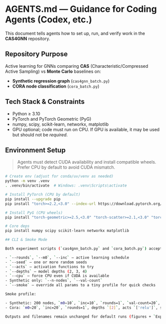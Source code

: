 # AGENTS.md — Guidance for Coding Agents (Codex, etc.)

This document tells agents how to set up, run, and verify work in the **CAS4GNN** repository.

## Repository Purpose
Active learning for GNNs comparing **CAS** (Characteristic/Compressed Active Sampling) vs **Monte Carlo** baselines on:
- **Synthetic regression graph** (`cas4gnn_batch.py`)
- **CORA node classification** (`cora_batch.py`)

## Tech Stack & Constraints
- Python ≥ 3.10
- PyTorch and PyTorch Geometric (PyG)
- numpy, scipy, scikit-learn, networkx, matplotlib
- GPU optional; code must run on CPU. If GPU is available, it may be used but should not be *required*.

## Environment Setup

> Agents must detect CUDA availability and install compatible wheels. Prefer CPU by default to avoid CUDA mismatch.

```bash
# Create env (adjust for conda/uv/venv as needed)
python -m venv .venv
. .venv/bin/activate  # Windows: .venv\Scripts\activate

# Install PyTorch (CPU by default)
pip install --upgrade pip
pip install "torch>=2.2,<3.0" --index-url https://download.pytorch.org/whl/cpu

# Install PyG (CPU wheels)
pip install "torch-geometric>=2.5,<3.0" "torch-scatter>=2.1,<3.0" "torch-sparse>=0.6,<1.0" "torch-cluster>=1.6,<2.0" "torch-spline-conv>=1.2,<2.0" -f https://data.pyg.org/whl/torch-2.2.0+cpu.html

# Core deps
pip install numpy scipy scikit-learn networkx matplotlib

## CLI & Smoke Mode

Both experiment scripts (`cas4gnn_batch.py` and `cora_batch.py`) accept CLI flags:

- `--rounds`, `--m0`, `--inc` – active learning schedule
- `--seed` – one or more random seeds
- `--acts` – activation functions to try
- `--depths` – model depths (2, 3, 4)
- `--cpu` – force CPU even if CUDA is available
- Synthetic only: `--n-nodes`, `--val-count`
- `--smoke` – override all params to a tiny profile for quick checks

Smoke profile:

- Synthetic: 200 nodes, `m0=10`, `inc=10`, `rounds=1`, `val-count=20`, depths `[2]`, acts `['relu']`, seed `0`
- Cora: `m0=20`, `inc=20`, `rounds=1`, depths `[2]`, acts `['relu']`, seed `0`

Outputs and filenames remain unchanged for default runs (figures + `Experiment.log`).
